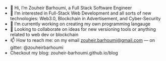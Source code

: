 - 👋 Hi, I’m Zouheir Barhoumi, a Full Stack Software Engineer
- 👀 I’m interested in Full-Stack Web Development and all sorts of new technologies: Web3.0, Blockchain in Advertisement, and Cyber-Security
- 🌱 I’m currently working on creating my own programming langauge
- 💞️ Looking to collaborate on ideas for new versioning tools or anything related to web dev or blockchain
- 📫 How to reach me: on my email zouheir.barhoumi@gmail.com — on gitter: @zouheirbarhoumi
- Checkout my blog: zouheir-barhoumi.github.io/blog

<!---
Zouheir-Barhoumi/Zouheir-Barhoumi is a ✨ special ✨ repository because its `README.md` (this file) appears on your GitHub profile.
You can click the Preview link to take a look at your changes.
--->
